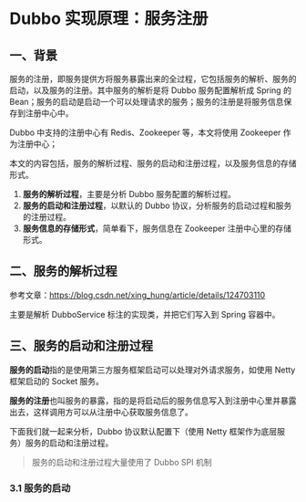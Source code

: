 # Dubbo 实现原理：服务注册



## 一、背景

服务的注册，即服务提供方将服务暴露出来的全过程，它包括服务的解析、服务的启动，以及服务的注册。其中服务的解析是将 Dubbo 服务配置解析成 Spring 的 Bean；服务的启动是启动一个可以处理请求的服务；服务的注册是将服务信息保存到注册中心中。

Dubbo 中支持的注册中心有 Redis、Zookeeper 等，本文将使用 Zookeeper 作为注册中心；

本文的内容包括，服务的解析过程、服务的启动和注册过程，以及服务信息的存储形式。

1. **服务的解析过程**，主要是分析 Dubbo 服务配置的解析过程。
2. **服务的启动和注册过程**，以默认的 Dubbo 协议，分析服务的启动过程和服务的注册过程。
3. **服务信息的存储形式**，简单看下，服务信息在 Zookeeper 注册中心里的存储形式。



## 二、服务的解析过程

参考文章：https://blog.csdn.net/xing_hung/article/details/124703110

主要是解析 DubboService 标注的实现类，并把它们写入到 Spring 容器中。

## 三、服务的启动和注册过程

**服务的启动**指的是使用第三方服务框架启动可以处理对外请求服务，如使用 Netty 框架启动的 Socket 服务。

**服务的注册**也叫服务的暴露，指的是将启动后的服务信息写入到注册中心里并暴露出去，这样调用方可以从注册中心获取服务信息了。

下面我们就一起来分析，Dubbo 协议默认配置下（使用 Netty 框架作为底层服务）服务的启动和注册过程。

> 服务的启动和注册过程大量使用了 Dubbo SPI 机制





### 3.1 服务的启动

